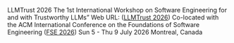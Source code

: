 LLMTrust 2026
The 1st International Workshop on Software Engineering for and with Trustworthy LLMs”
Web URL: ([LLMTrust 2026](https://llmtrust2026.github.io/)) Co-located with 
the ACM International Conference on the Foundations of Software Engineering ([FSE 2026](https://conf.researchr.org/home/fse-2026))
Sun 5 - Thu 9 July 2026 Montreal, Canada

